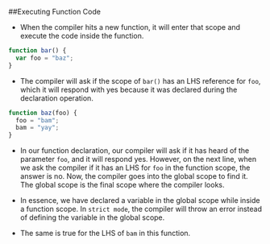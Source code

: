 ##Executing Function Code
- When the compiler hits a new function, it will enter that scope and execute the code inside the function. 
```javascript
function bar() {
  var foo = "baz";
}
```
- The compiler will ask if the scope of `bar()` has an LHS reference for `foo`, which it will respond with yes because it was declared during the declaration operation.

```javascript
function baz(foo) {
  foo = "bam";
  bam = "yay";
}
```
- In our function declaration, our compiler will ask if it has heard of the parameter `foo`, and it will respond yes. However, on the next line, when we ask the compiler if it has an LHS for `foo` in the function scope, the answer is no. Now, the compiler goes into the global scope to find it. The global scope is the final scope where the compiler looks.

- In essence, we have declared a variable in the global scope while inside a function scope. In `strict mode`, the compiler will throw an error instead of defining the variable in the global scope.

- The same is true for the LHS of `bam` in this function.

